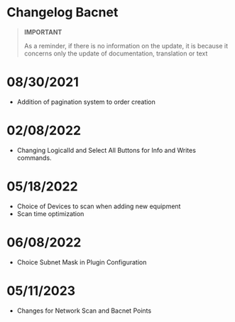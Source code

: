 # Changelog Bacnet


>**IMPORTANT**
>
>As a reminder, if there is no information on the update, it is because it concerns only the update of documentation, translation or text

# 08/30/2021

- Addition of pagination system to order creation


# 02/08/2022

- Changing LogicalId and Select All Buttons for Info and Writes commands.


# 05/18/2022

- Choice of Devices to scan when adding new equipment
- Scan time optimization


# 06/08/2022

- Choice Subnet Mask in Plugin Configuration

# 05/11/2023

- Changes for Network Scan and Bacnet Points
